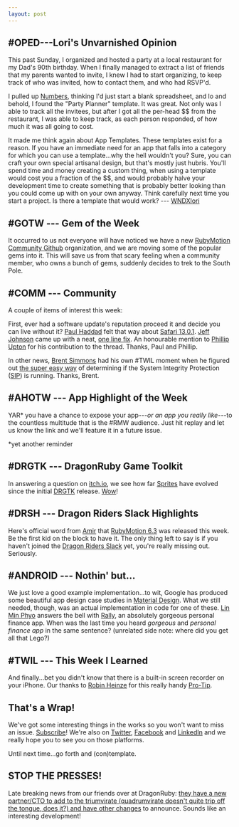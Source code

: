 ```yaml
---
layout: post
---
```


#OPED---Lori's Unvarnished Opinion
--------------------------------

This past Sunday, I organized and hosted a party at a local restaurant for my Dad's 90th birthday. When I finally managed to extract a list of friends that my parents wanted to invite, I knew I had to start organizing, to keep track of who was invited, how to contact them, and who had RSVP'd.

I pulled up [Numbers](https://www.apple.com/ca/numbers/?utm_campaign=newsletter&utm_content=39&utm_medium=web&utm_source=rubymotionweekly.com), thinking I'd just start a blank spreadsheet, and lo and behold, I found the "Party Planner" template. It was great. Not only was I able to track all the invitees, but after I got all the per-head $$ from the restaurant, I was able to keep track, as each person responded, of how much it was all going to cost.

It made me think again about App Templates. These templates exist for a reason. If you have an immediate need for an app that falls into a category for which you can use a template...why the hell wouldn't you? Sure, you can craft your own special artisanal design, but that's mostly just hubris. You'll spend time and money creating a custom thing, when using a template would cost you a fraction of the $$, and would probably halve your development time to create something that is probably better looking than you could come up with on your own anyway. Think carefully next time you start a project. Is there a template that would work? --- [WNDXlori](https://twitter.com/wndxlori?utm_campaign=newsletter&utm_content=39&utm_medium=web&utm_source=rubymotionweekly.com)

#GOTW --- Gem of the Week
-----------------------

It occurred to us not everyone will have noticed we have a new [RubyMotion Community Github](https://github.com/rubymotion-community?utm_campaign=newsletter&utm_content=39&utm_medium=web&utm_source=rubymotionweekly.com) organization, and we are moving some of the popular gems into it. This will save us from that scary feeling when a community member, who owns a bunch of gems, suddenly decides to trek to the South Pole.

#COMM --- Community
-----------------

A couple of items of interest this week:

First, ever had a software update's reputation proceed it and decide you can live without it? [Paul Haddad](https://twitter.com/tapbot_paul?utm_campaign=newsletter&utm_content=39&utm_medium=web&utm_source=rubymotionweekly.com) felt that way about [Safari 13.0.1](https://support.apple.com/en-us/HT210605?utm_campaign=newsletter&utm_content=39&utm_medium=web&utm_source=rubymotionweekly.com). [Jeff Johnson](https://twitter.com/lapcatsoftware?utm_campaign=newsletter&utm_content=39&utm_medium=web&utm_source=rubymotionweekly.com) came up with a neat, [one line fix](https://twitter.com/lapcatsoftware/status/1177307545138016264?utm_campaign=newsletter&utm_content=39&utm_medium=web&utm_source=rubymotionweekly.com). An honourable mention to [Phillip Upton](https://twitter.com/philsplace?utm_campaign=newsletter&utm_content=39&utm_medium=web&utm_source=rubymotionweekly.com) for his contribution to the thread. Thanks, Paul and Phillip.

In other news, [Brent Simmons](https://twitter.com/brentsimmons?utm_campaign=newsletter&utm_content=39&utm_medium=web&utm_source=rubymotionweekly.com) had his own #TWIL moment when he figured out [the super easy way](https://twitter.com/brentsimmons/status/1177283511969079302?utm_campaign=newsletter&utm_content=39&utm_medium=web&utm_source=rubymotionweekly.com) of determining if the System Integrity Protection ([SIP](https://support.apple.com/en-ca/HT204899?utm_campaign=newsletter&utm_content=39&utm_medium=web&utm_source=rubymotionweekly.com)) is running. Thanks, Brent.

#AHOTW --- App Highlight of the Week
----------------------------------

YAR* you have a chance to expose your app---*or an app you really like*---to the countless multitude that is the #RMW audience. Just hit replay and let us know the link and we'll feature it in a future issue.

*yet another reminder

#DRGTK --- DragonRuby Game Toolkit
--------------------------------

In answering a question on [itch.io](https://itch.io/?utm_campaign=newsletter&utm_content=39&utm_medium=web&utm_source=rubymotionweekly.com), we see how far [Sprites](https://en.wikipedia.org/wiki/Sprite_(computer_graphics)?utm_campaign=newsletter&utm_content=39&utm_medium=web&utm_source=rubymotionweekly.com) have evolved since the initial [DRGTK](https://dragonruby.itch.io/?utm_campaign=newsletter&utm_content=39&utm_medium=web&utm_source=rubymotionweekly.com) release. [Wow](https://itch.io/post/984642?utm_campaign=newsletter&utm_content=39&utm_medium=web&utm_source=rubymotionweekly.com)!

#DRSH --- Dragon Riders Slack Highlights
--------------------------------------

Here's official word from [Amir](https://motioneers.slack.com/team/U07C64R8C?utm_campaign=newsletter&utm_content=39&utm_medium=web&utm_source=rubymotionweekly.com) that [RubyMotion 6.3](https://motioneers.slack.com/archives/C055RDLS0/p1569696697164600?utm_campaign=newsletter&utm_content=39&utm_medium=web&utm_source=rubymotionweekly.com) was released this week. Be the first kid on the block to have it. The only thing left to say is if you haven't joined the [Dragon Riders Slack](https://motioneers.slack.com/?utm_campaign=newsletter&utm_content=39&utm_medium=web&utm_source=rubymotionweekly.com) yet, you're really missing out. Seriously.

#ANDROID --- Nothin' but...
-------------------------

We just love a good example implementation...to wit, Google has produced some beautiful app design case studies in [Material Design](https://material.io/?utm_campaign=newsletter&utm_content=39&utm_medium=web&utm_source=rubymotionweekly.com). What we still needed, though, was an actual implementation in code for one of these. [Lin Min Phyo](https://github.com/hashlin/rally?utm_campaign=newsletter&utm_content=39&utm_medium=web&utm_source=rubymotionweekly.com) answers the bell with [Rally](https://material.io/design/material-studies/rally.html?utm_campaign=newsletter&utm_content=39&utm_medium=web&utm_source=rubymotionweekly.com), an absolutely gorgeous personal finance app. When was the last time you heard *gorgeous* and *personal finance app* in the same sentence? (unrelated side note: where did you get all that Lego?)

#TWIL --- This Week I Learned
---------------------------

And finally...bet you didn't know that there is a built-in screen recorder on your iPhone. Our thanks to [Robin Heinze](https://twitter.com/robin_heinze?utm_campaign=newsletter&utm_content=39&utm_medium=web&utm_source=rubymotionweekly.com) for this really handy [Pro-Tip](https://twitter.com/robin_heinze/status/1177256805027602438?utm_campaign=newsletter&utm_content=39&utm_medium=web&utm_source=rubymotionweekly.com).

That's a Wrap!
--------------

We've got some interesting things in the works so you won't want to miss an issue. [Subscribe](https://www.getdrip.com/forms/482172082/submissions/new?utm_campaign=newsletter&utm_content=39&utm_medium=web&utm_source=rubymotionweekly.com)! We're also on [Twitter](https://twitter.com/wndxschool?utm_campaign=newsletter&utm_content=39&utm_medium=web&utm_source=rubymotionweekly.com), [Facebook](https://www.facebook.com/wndxschool?utm_campaign=newsletter&utm_content=39&utm_medium=web&utm_source=rubymotionweekly.com) and [LinkedIn](https://www.linkedin.com/company/wndxschool?utm_campaign=newsletter&utm_content=39&utm_medium=web&utm_source=rubymotionweekly.com) and we really hope you to see you on those platforms.

Until next time...go forth and (con)template.

STOP THE PRESSES!
-----------------

Late breaking news from our friends over at DragonRuby: [they have a new partner/CTO to add to the triumvirate (quadrumvirate doesn't quite trip off the tongue, does it?) and have other changes](https://motioneers.slack.com/archives/C055RDLS0/p1569947888196500?utm_campaign=newsletter&utm_content=39&utm_medium=web&utm_source=rubymotionweekly.com) to announce. Sounds like an interesting development!